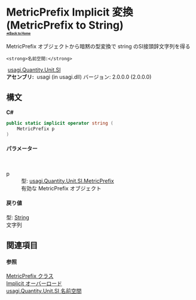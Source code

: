 # MetricPrefix&nbsp;Implicit 変換 (MetricPrefix to String)<div style="font-size:30%"><a href="https://github.com/usagi/usagi.cs/blob/master/docs/Home.md">≪Back to Home</a></div> 

MetricPrefix オブジェクトから暗黙の型変換で string のSI接頭辞文字列を得る


    <strong>名前空間:</strong>
&nbsp;<a href="N_usagi_Quantity_Unit_SI.md">usagi.Quantity.Unit.SI</a><br /><strong>アセンブリ:</strong>
&nbsp;usagi (in usagi.dll) バージョン: 2.0.0.0 (2.0.0.0)

## 構文

**C#**<br />
``` C#
public static implicit operator string (
	MetricPrefix p
)
```


#### パラメーター
&nbsp;<dl><dt>p</dt><dd>型: <a href="T_usagi_Quantity_Unit_SI_MetricPrefix.md">usagi.Quantity.Unit.SI.MetricPrefix</a><br />有効な MetricPrefix オブジェクト</dd></dl>

#### 戻り値
型: <a href="http://msdn2.microsoft.com/ja-jp/library/s1wwdcbf" target="_blank">String</a><br />文字列

## 関連項目


#### 参照
<a href="T_usagi_Quantity_Unit_SI_MetricPrefix.md">MetricPrefix クラス</a><br /><a href="Overload_usagi_Quantity_Unit_SI_MetricPrefix_op_Implicit.md">Implicit オーバーロード</a><br /><a href="N_usagi_Quantity_Unit_SI.md">usagi.Quantity.Unit.SI 名前空間</a><br />
